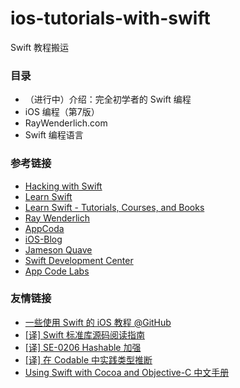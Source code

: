 # ios-tutorials-with-swift
Swift 教程搬运

### 目录

* （进行中）介绍：完全初学者的 Swift 编程
* iOS 编程（第7版）
* RayWenderlich.com
* Swift 编程语言



### 参考链接

* [Hacking with Swift](https://www.hackingwithswift.com/)
* [Learn Swift](https://learnswift.tips/)
* [Learn Swift - Tutorials, Courses, and Books](https://gitconnected.com/learn/ios-swift)
* [Ray Wenderlich](https://www.raywenderlich.com/)
* [AppCoda](http://www.appcoda.com/)
* [iOS-Blog](http://www.ios-blog.co.uk/)
* [Jameson Quave](http://jamesonquave.com/)
* [Swift Development Center](https://www.swiftdevcenter.com/)
* [App Code Labs](https://appcodelabs.com/)



### 友情链接
* [一些使用 Swift 的 iOS 教程 @GitHub](https://github.com/yrq110/some-ios-tutorials-with-swift-cn)
* [[译] Swift 标准库源码阅读指南](https://xiaozhuanlan.com/topic/8732549601)
* [[译] SE-0206 Hashable 加强](https://xiaozhuanlan.com/topic/1470362958)
* [[译] 在 Codable 中实践类型推断](https://xiaozhuanlan.com/topic/8954630721)
* [Using Swift with Cocoa and Objective-C 中文手册](https://github.com/CocoaChina-editors/Welcome-to-Swift/blob/master/UsingSwiftwithCocoaandObjective-C%E4%B8%AD%E6%96%87%E6%89%8B%E5%86%8C.md)


